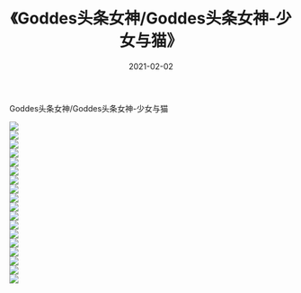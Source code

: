 ﻿---
layout: post
title:  《Goddes头条女神/Goddes头条女神-少女与猫》
date:   2021-02-02
img: http://pic.660000.xyz/1:/网络美图/2021/Goddes头条女神/Goddes头条女神-少女与猫/000.jpg
categories: [美女, 清纯, 唯美]
---

Goddes头条女神/Goddes头条女神-少女与猫

 ![](http://pic.660000.xyz/1:/网络美图/2021/Goddes头条女神/Goddes头条女神-少女与猫/001.jpg) <br>![](http://pic.660000.xyz/1:/网络美图/2021/Goddes头条女神/Goddes头条女神-少女与猫/002.jpg) <br>![](http://pic.660000.xyz/1:/网络美图/2021/Goddes头条女神/Goddes头条女神-少女与猫/003.jpg) <br>![](http://pic.660000.xyz/1:/网络美图/2021/Goddes头条女神/Goddes头条女神-少女与猫/004.jpg) <br>![](http://pic.660000.xyz/1:/网络美图/2021/Goddes头条女神/Goddes头条女神-少女与猫/005.jpg) <br>![](http://pic.660000.xyz/1:/网络美图/2021/Goddes头条女神/Goddes头条女神-少女与猫/006.jpg) <br>![](http://pic.660000.xyz/1:/网络美图/2021/Goddes头条女神/Goddes头条女神-少女与猫/007.jpg) <br>![](http://pic.660000.xyz/1:/网络美图/2021/Goddes头条女神/Goddes头条女神-少女与猫/008.jpg) <br>![](http://pic.660000.xyz/1:/网络美图/2021/Goddes头条女神/Goddes头条女神-少女与猫/009.jpg) <br>![](http://pic.660000.xyz/1:/网络美图/2021/Goddes头条女神/Goddes头条女神-少女与猫/010.jpg) <br>![](http://pic.660000.xyz/1:/网络美图/2021/Goddes头条女神/Goddes头条女神-少女与猫/011.jpg) <br>![](http://pic.660000.xyz/1:/网络美图/2021/Goddes头条女神/Goddes头条女神-少女与猫/012.jpg) <br>![](http://pic.660000.xyz/1:/网络美图/2021/Goddes头条女神/Goddes头条女神-少女与猫/013.jpg) <br>![](http://pic.660000.xyz/1:/网络美图/2021/Goddes头条女神/Goddes头条女神-少女与猫/014.jpg) <br>![](http://pic.660000.xyz/1:/网络美图/2021/Goddes头条女神/Goddes头条女神-少女与猫/015.jpg) <br>![](http://pic.660000.xyz/1:/网络美图/2021/Goddes头条女神/Goddes头条女神-少女与猫/016.jpg) <br>![](http://pic.660000.xyz/1:/网络美图/2021/Goddes头条女神/Goddes头条女神-少女与猫/017.jpg) <br>![](http://pic.660000.xyz/1:/网络美图/2021/Goddes头条女神/Goddes头条女神-少女与猫/018.jpg) <br>